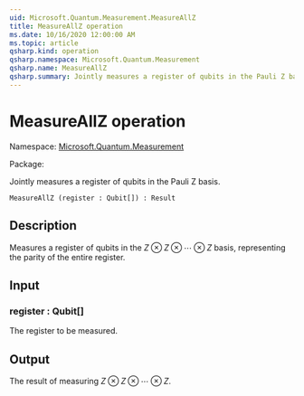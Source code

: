 ```yaml
---
uid: Microsoft.Quantum.Measurement.MeasureAllZ
title: MeasureAllZ operation
ms.date: 10/16/2020 12:00:00 AM
ms.topic: article
qsharp.kind: operation
qsharp.namespace: Microsoft.Quantum.Measurement
qsharp.name: MeasureAllZ
qsharp.summary: Jointly measures a register of qubits in the Pauli Z basis.
---
```


# MeasureAllZ operation

Namespace: [Microsoft.Quantum.Measurement](xref:Microsoft.Quantum.Measurement)

Package: [](https://nuget.org/packages/)


Jointly measures a register of qubits in the Pauli Z basis.

```Q#
MeasureAllZ (register : Qubit[]) : Result
```


## Description

Measures a register of qubits in the $Z \otimes Z \otimes \cdots \otimes Z$basis, representing the parity of the entire register.

## Input

### register : Qubit[]

The register to be measured.



## Output

The result of measuring $Z \otimes Z \otimes \cdots \otimes Z$.
